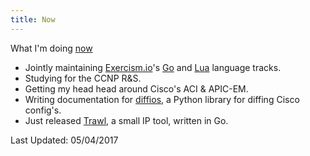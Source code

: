 ```yaml
---
title: Now
---
```


What I'm doing [now][ds]

- Jointly maintaining [Exercism.io](http://exercism.io/)'s [Go](https://github.com/robphoenix/xgo) and [Lua](https://github.com/exercism/xlua) language tracks.
- Studying for the CCNP R&S.
- Getting my head head around Cisco's ACI & APIC-EM.
- Writing documentation for [diffios](https://github.com/robphoenix/diffios), a Python library for diffing Cisco config's.
- Just released [Trawl](https://github.com/robphoenix/trawl), a small IP tool, written in Go.

Last Updated: 05/04/2017

[ds]: https://sivers.org/now
